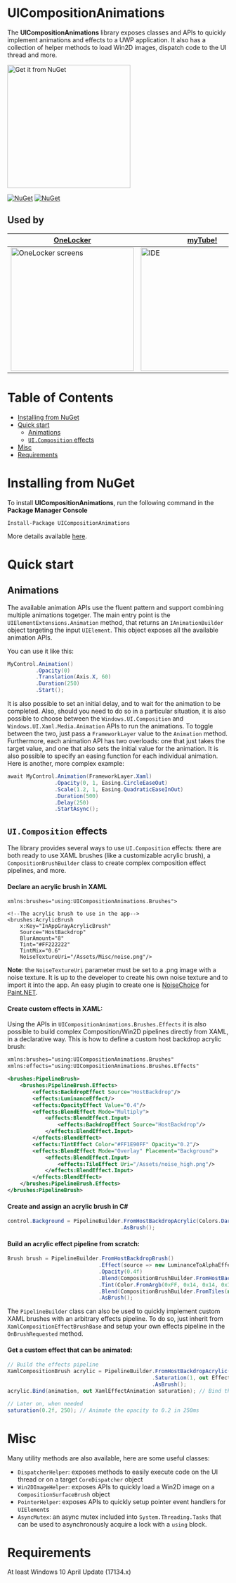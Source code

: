 # UICompositionAnimations

The **UICompositionAnimations** library exposes classes and APIs to quickly implement animations and effects to a UWP application.
It also has a collection of helper methods to load Win2D images, dispatch code to the UI thread and more.

<a href="https://www.nuget.org/packages/UICompositionAnimations/"><img src="https://i.imgur.com/7WcDj71.png" alt="Get it from NuGet" width='280' /></a>

[![NuGet](https://img.shields.io/nuget/v/UICompositionAnimations.svg)](https://www.nuget.org/packages/UICompositionAnimations/) [![NuGet](https://img.shields.io/nuget/dt/UICompositionAnimations.svg)](https://www.nuget.org/stats/packages/UICompositionAnimations?groupby=Version)

## Used by

| [**OneLocker**](https://www.microsoft.com/store/apps/9nblggh3t7g3?cid=UICompositionAnimations) | [**myTube!**](https://www.microsoft.com/store/apps/9wzdncrcwf3l?cid=UICompositionAnimations) | [**Brainf\*ck#**](https://www.microsoft.com/store/apps/9nblgggzhvq5?cid=UICompositionAnimations) |
| --- | --- | --- |
| <img src="https://i.imgur.com/i2LgImE.png" alt="OneLocker screens" width='280'/> | <img src="https://i.imgur.com/Rjc3nlY.png" alt="IDE" width='280'/> | <img src="https://i.imgur.com/rdiVWEH.png" alt="IDE" width='280'/> |

# Table of Contents

- [Installing from NuGet](#installing-from-nuget)
- [Quick start](#quick-start)
  - [Animations](#animations) 
  - [`UI.Composition` effects](#uicomposition-effects)
- [Misc](#misc)
- [Requirements](#requirements)

# Installing from NuGet

To install **UICompositionAnimations**, run the following command in the **Package Manager Console**

```
Install-Package UICompositionAnimations
```

More details available [here](https://www.nuget.org/packages/UICompositionAnimations/).

# Quick start

## Animations

The available animation APIs use the fluent pattern and support combining multiple animations togetger. The main entry point is the ` UIElementExtensions.Animation` method, that returns an `IAnimationBuilder` object targeting the input `UIElement`. This object exposes all the available animation APIs.

You can use it like this:

```C#
MyControl.Animation()
         .Opacity(0)
         .Translation(Axis.X, 60)
         .Duration(250)
         .Start();
```

It is also possible to set an initial delay, and to wait for the animation to be completed. Also, should you need to do so in a particular situation, it is also possible to choose between the `Windows.UI.Composition` and `Windows.UI.Xaml.Media.Animation` APIs to run the animations. To toggle between the two, just pass a `FrameworkLayer` value to the `Animation` method. Furthermore, each animation API has two overloads: one that just takes the target value, and one that also sets the initial value for the animation. It is also possible to specify an easing function for each individual animation. Here is another, more complex example:

```C#
await MyControl.Animation(FrameworkLayer.Xaml)
               .Opacity(0, 1, Easing.CircleEaseOut)
               .Scale(1.2, 1, Easing.QuadraticEaseInOut)
               .Duration(500)
               .Delay(250)
               .StartAsync();
```

## `UI.Composition` effects

The library provides several ways to use `UI.Composition` effects: there are both ready to use XAML brushes (like a customizable acrylic brush), a `CompositionBrushBuilder` class to create complex composition effect pipelines, and more.

#### Declare an acrylic brush in XAML

```XAML
xmlns:brushes="using:UICompositionAnimations.Brushes">
  
<!--The acrylic brush to use in the app-->
<brushes:AcrylicBrush
    x:Key="InAppGrayAcrylicBrush"
    Source="HostBackdrop"
    BlurAmount="8"
    Tint="#FF222222"
    TintMix="0.6"
    NoiseTextureUri="/Assets/Misc/noise.png"/>
```

**Note**: the `NoiseTextureUri` parameter must be set to a .png image with a noise texture. It is up to the developer to create his own noise texture and to import it into the app. An easy plugin to create one is [NoiseChoice](https://forums.getpaint.net/topic/22500-red-ochre-plug-in-pack-v9-updated-30th-july-2014/) for [Paint.NET](https://www.getpaint.net/).

#### Create custom effects in XAML:

Using the APIs in `UICompositionAnimations.Brushes.Effects` it is also possible to build complex Composition/Win2D pipelines directly from XAML, in a declarative way. This is how to define a custom host backdrop acrylic brush:

```xml
xmlns:brushes="using:UICompositionAnimations.Brushes"
xmlns:effects="using:UICompositionAnimations.Brushes.Effects"

<brushes:PipelineBrush>
    <brushes:PipelineBrush.Effects>
        <effects:BackdropEffect Source="HostBackdrop"/>
        <effects:LuminanceEffect/>
        <effects:OpacityEffect Value="0.4"/>
        <effects:BlendEffect Mode="Multiply">
            <effects:BlendEffect.Input>
                <effects:BackdropEffect Source="HostBackdrop"/>
            </effects:BlendEffect.Input>
        </effects:BlendEffect>
        <effects:TintEffect Color="#FF1E90FF" Opacity="0.2"/>
        <effects:BlendEffect Mode="Overlay" Placement="Background">
            <effects:BlendEffect.Input>
                <effects:TileEffect Uri="/Assets/noise_high.png"/>
            </effects:BlendEffect.Input>
        </effects:BlendEffect>
    </brushes:PipelineBrush.Effects>
</brushes:PipelineBrush>
```

#### Create and assign an acrylic brush in C#

```C#
control.Background = PipelineBuilder.FromHostBackdropAcrylic(Colors.DarkOrange, 0.6f, new Uri("ms-appx:///Assets/noise.png"))
                                    .AsBrush();
```

#### Build an acrylic effect pipeline from scratch:

```C#
Brush brush = PipelineBuilder.FromHostBackdropBrush()
                             .Effect(source => new LuminanceToAlphaEffect { Source = source })
                             .Opacity(0.4f)
                             .Blend(CompositionBrushBuilder.FromHostBackdropBrush(), BlendEffectMode.Multiply)
                             .Tint(Color.FromArgb(0xFF, 0x14, 0x14, 0x14), 0.8f)
                             .Blend(CompositionBrushBuilder.FromTiles(new Uri("ms-appx:///Assets/noise.png")), BlendEffectMode.Overlay, Placement.Background)
                             .AsBrush();
```

The `PipelineBuilder` class can also be used to quickly implement custom XAML brushes with an arbitrary effects pipeline. To do so, just inherit from `XamlCompositionEffectBrushBase` and setup your own effects pipeline in the `OnBrushRequested` method.

#### Get a custom effect that can be animated:

```C#
// Build the effects pipeline
XamlCompositionBrush acrylic = PipelineBuilder.FromHostBackdropAcrylic(Colors.Orange, 0.6f, new Uri("ms-appx:///Assets/noise.png"))
                                              .Saturation(1, out EffectAnimation animation)
                                              .AsBrush();
acrylic.Bind(animation, out XamlEffectAnimation saturation); // Bind the effect animation to the target brush

// Later on, when needed
saturation(0.2f, 250); // Animate the opacity to 0.2 in 250ms
```

# Misc

Many utility methods are also available, here are some useful classes:
- `DispatcherHelper`: exposes methods to easily execute code on the UI thread or on a target `CoreDispatcher` object
- `Win2DImageHelper`: exposes APIs to quickly load a Win2D image on a `CompositionSurfaceBrush` object
- `PointerHelper`: exposes APIs to quickly setup pointer event handlers for `UIElement`s
- `AsyncMutex`: an async mutex included into `System.Threading.Tasks` that can be used to asynchronously acquire a lock with a `using` block.

# Requirements
At least Windows 10 April Update (17134.x)
